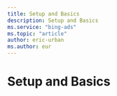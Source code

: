 ```yaml
---
title: Setup and Basics
description: Setup and Basics
ms.service: "bing-ads"
ms.topic: "article"
author: eric-urban
ms.author: eur
---
```


# Setup and Basics


